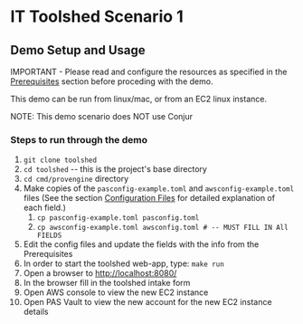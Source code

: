 # IT Toolshed Scenario 1

<!--
Author:   David Hisel <david.hisel@cyberark.com>
Updated:  <2023-08-03 13:12:01 david.hisel>
-->

## Demo Setup and Usage

IMPORTANT - Please read and configure the resources as specified in the [Prerequisites](README.md#prerequisites) section before proceding with the demo.

This demo can be run from linux/mac, or from an EC2 linux instance.

NOTE: This demo scenario does NOT use Conjur

### Steps to run through the demo

1. `git clone toolshed`
2. `cd toolshed` -- this is the project's base directory
3. `cd cmd/provengine` directory
4. Make copies of the `pasconfig-example.toml` and `awsconfig-example.toml` files (See the section [Configuration Files](README.md#configuration-files) for detailed explanation of each field.)
   1. `cp pasconfig-example.toml pasconfig.toml`
   2. `cp awsconfig-example.toml awsconfig.toml # -- MUST FILL IN All FIELDS`
5. Edit the config files and update the fields with the info from the Prerequisites
6. In order to start the toolshed web-app, type: `make run`
7. Open a browser to <http://localhost:8080/>
8. In the browser fill in the toolshed intake form
9. Open AWS console to view the new EC2 instance
10. Open PAS Vault to view the new account for the new EC2 instance details
